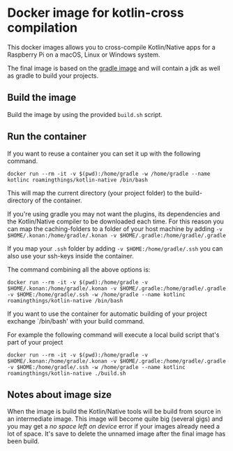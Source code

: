 # Docker image for kotlin-cross compilation

This docker images allows you to cross-compile Kotlin/Native apps for a Raspberry Pi on a macOS, Linux or Windows system.

The final image is based on the [gradle image](https://hub.docker.com/_/gradle/) and will contain a jdk as well as gradle to build your projects.

## Build the image

Build the image by using the provided `build.sh` script.

## Run the container

If you want to reuse a container you can set it up with the following command.

```
docker run --rm -it -v $(pwd):/home/gradle -w /home/gradle --name kotlinc roamingthings/kotlin-native /bin/bash
```

This will map the current directory (your project folder) to the build-directory of the container.

If you're using gradle you may not want the plugins, its dependencies and the Kotlin/Native compiler to be downloaded each time.
For this reason you can map the caching-folders to a folder of your host machine by adding `-v $HOME/.konan:/home/gradle/.konan -v $HOME/.gradle:/home/gradle/.gradle`

If you map your `.ssh` folder by adding `-v $HOME:/home/gradle/.ssh` you can also use your ssh-keys inside the container.

The command combining all the above options is:
```
docker run --rm -it -v $(pwd):/home/gradle -v $HOME/.konan:/home/gradle/.konan -v $HOME/.gradle:/home/gradle/.gradle -v $HOME:/home/gradle/.ssh -w /home/gradle --name kotlinc roamingthings/kotlin-native /bin/bash
```

If you want to use the container for automatic building of your project exchange `/bin/bash' with your build command.

For example the following command will execute a local build script that's part of your project

```
docker run --rm -it -v $(pwd):/home/gradle -v $HOME/.konan:/home/gradle/.konan -v $HOME/.gradle:/home/gradle/.gradle -v $HOME:/home/gradle/.ssh -w /home/gradle --name kotlinc roamingthings/kotlin-native ./build.sh
```

## Notes about image size

When the image is build the Kotlin/Native tools will be build from source in an intermediate image. This image will become quite big (several gigs) and you may get a _no space left on device_ error
if your images already need a lot of space. It's save to delete the unnamed image after the final image has been build.
